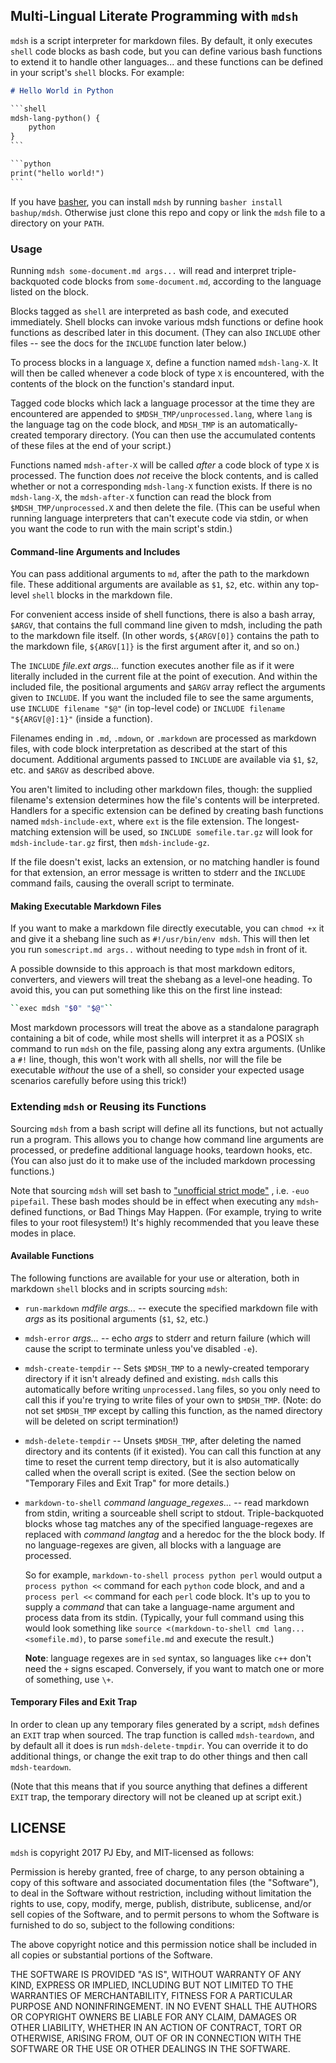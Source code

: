 ## Multi-Lingual Literate Programming with `mdsh`

`mdsh` is a script interpreter for markdown files.  By default, it only executes `shell` code blocks as bash code, but you can define various bash functions to extend it to handle other languages...  and these functions can be defined in your script's  `shell` blocks.  For example:

~~~markdown
# Hello World in Python

​```shell
mdsh-lang-python() {
    python
}
​```

​```python
print("hello world!")
​```
~~~

If you have [basher](https://github.com/basherpm/basher), you can install `mdsh` by running `basher install bashup/mdsh`.  Otherwise just clone this repo and copy or link the `mdsh` file to a directory on your `PATH`.

### Usage

Running `mdsh some-document.md args...` will read and interpret triple-backquoted code blocks from `some-document.md`, according to the language listed on the block.

Blocks tagged as `shell` are interpreted as bash code, and executed immediately.  Shell blocks can invoke various mdsh functions or define hook functions as described later in this document.  (They can also `INCLUDE` other files -- see the docs for the `INCLUDE` function later below.)

To process blocks in a language `X`, define a function named `mdsh-lang-X`.  It will then be called whenever a code block of  type `X` is encountered, with the contents of the block on the function's standard input.

Tagged code blocks which lack a language processor at the time they are encountered are appended to `$MDSH_TMP/unprocessed.lang`, where `lang` is the language tag on the code block, and `MDSH_TMP` is an automatically-created temporary directory.  (You can then use the accumulated contents of these files at the end of your script.)

Functions named `mdsh-after-X` will be called *after* a code block of  type `X` is processed.  The function does *not* receive the block contents, and is called whether or not a corresponding  `mdsh-lang-X` function exists.  If there is no `mdsh-lang-X`, the `mdsh-after-X` function can read the block from `$MDSH_TMP/unprocessed.X` and then delete the file.  (This can be useful when running language interpreters that can't execute code via stdin, or when you want the code to run with the main script's stdin.)

#### Command-line Arguments and Includes

You can pass additional arguments to `md`, after the path to the markdown file.  These additional arguments are available as `$1`, `$2`, etc. within any top-level `shell` blocks in the markdown file.

For convenient access inside of shell functions, there is also a bash array, `$ARGV`, that contains the full command line given to mdsh, including the path to the markdown file itself.  (In other words, `${ARGV[0]}` contains the path to the markdown file, `${ARGV[1]}` is the first argument after it, and so on.)

The `INCLUDE` *file.ext args...* function executes another file as if it were literally included in the current file at the point of execution.  And within the included file, the positional arguments and `$ARGV`  array reflect the arguments given to `INCLUDE`.  If you want the included file to see the same arguments, use `INCLUDE filename "$@"` (in top-level code) or `INCLUDE filename "${ARGV[@]:1}"` (inside a function).

Filenames ending in `.md`, `.mdown`, or `.markdown` are processed as markdown files, with code block interpretation as described at the start of this document.  Additional arguments passed to `INCLUDE` are available via `$1`, `$2`, etc. and `$ARGV` as described above.

You aren't limited to including other markdown files, though: the supplied filename's extension determines how the file's contents will be interpreted.  Handlers for a specific extension can be defined by creating bash functions named `mdsh-include-ext`, where `ext` is the file extension.  The longest-matching extension will be used, so `INCLUDE somefile.tar.gz` will look for `mdsh-include-tar.gz` first, then `mdsh-include-gz`.

If the file doesn't exist, lacks an extension, or no matching handler is found for that extension, an error message is written to stderr and the `INCLUDE` command fails, causing the overall script to terminate.

#### Making Executable Markdown Files

If you want to make a markdown file directly executable, you can `chmod +x` it and give it a shebang line such as `#!/usr/bin/env mdsh`.  This will then let you run `somescript.md args..` without needing to type `mdsh` in front of it.

A possible downside to this approach is that most markdown editors, converters, and viewers will treat the shebang as a level-one heading.  To avoid this, you can put something like this on the first line instead:

```sh
``exec mdsh "$0" "$@"``
```

Most markdown processors will treat the above as a standalone paragraph containing a bit of code, while most shells will interpret it as a POSIX `sh` command to run `mdsh` on the file, passing along any extra arguments.  (Unlike a `#!`  line, though, this won't work with all shells, nor will the file be executable *without* the use of a shell, so consider your expected usage scenarios carefully before using this trick!)

### Extending `mdsh` or Reusing its Functions

Sourcing `mdsh` from a bash script will define all its functions, but not actually run a program.  This allows you to change how command line arguments are processed, or predefine additional language hooks, teardown hooks, etc.   (You can also just do it to make use of the included markdown processing functions.)

Note that sourcing `mdsh` will set bash to  ["unofficial strict mode"](http://redsymbol.net/articles/unofficial-bash-strict-mode/) , i.e. `-euo pipefail`.  These bash modes should be in effect when executing any `mdsh`-defined functions, or Bad Things May Happen.  (For example, trying to write files to your root filesystem!)  It's highly recommended that you leave these modes in place.

#### Available Functions

The following functions are available for your use or alteration, both in markdown `shell` blocks and in scripts sourcing `mdsh`:

* `run-markdown` *mdfile args...* -- execute the specified markdown file with *args* as its positional arguments (`$1`,  `$2`, etc.)
* `mdsh-error` *args...* -- echo *args* to stderr and return failure (which will cause the script to terminate unless you've disabled `-e`).
* `mdsh-create-tempdir` -- Sets `$MDSH_TMP` to a newly-created temporary directory if it isn't already defined and existing.  `mdsh` calls this automatically before writing `unprocessed.lang` files, so you only need to call this if you're trying to write files of your own to `$MDSH_TMP`.  (Note: do not set `$MDSH_TMP` except by calling this function, as the named directory will be deleted on script termination!)
* `mdsh-delete-tempdir` -- Unsets `$MDSH_TMP`, after deleting the named directory and its contents (if it existed).  You can call this function at any time to reset the current temp directory, but it is also automatically called when the overall script is exited.  (See the section below on "Temporary Files and Exit Trap" for more details.)


* `markdown-to-shell` *command language_regexes...* -- read markdown from stdin, writing a sourceable shell script to stdout.  Triple-backquoted blocks whose tag matches any of the specified language-regexes are replaced with *command langtag* and a heredoc for the the block body. If no language-regexes are given, all blocks with a language are processed.

  So for example, `markdown-to-shell process python perl` would output a `process python <<` command for each `python` code block, and and a `process perl <<` command for each `perl` code block.  It's up to you to supply a *command* that can take a language-name argument and process data from its stdin.  (Typically, your full command using this would look something like `source <(markdown-to-shell cmd lang... <somefile.md)`, to parse `somefile.md` and execute the result.)

  **Note**: language regexes are in `sed` syntax, so languages like  `c++` don't need the `+` signs escaped. Conversely, if you want to match one or more of something, use `\+`.

#### Temporary Files and Exit Trap

In order to clean up any temporary files generated by a script, `mdsh` defines an `EXIT` trap when sourced.  The trap function is called `mdsh-teardown`, and by default all it does is run `mdsh-delete-tmpdir`.  You can override it to do additional things, or change the exit trap to do other things and then call `mdsh-teardown`.

(Note that this means that if you source anything that defines a different `EXIT` trap, the temporary directory will not be cleaned up at script exit.)

## LICENSE

`mdsh` is copyright 2017 PJ Eby, and MIT-licensed as follows:

Permission is hereby granted, free of charge, to any person obtaining a copy of this software and associated documentation files (the "Software"), to deal in the Software without restriction, including without limitation the rights to use, copy, modify, merge, publish, distribute, sublicense, and/or sell copies of the Software, and to permit persons to whom the Software is furnished to do so, subject to the following conditions:

The above copyright notice and this permission notice shall be included in all copies or substantial portions of the Software.

THE SOFTWARE IS PROVIDED "AS IS", WITHOUT WARRANTY OF ANY KIND, EXPRESS OR IMPLIED, INCLUDING BUT NOT LIMITED TO THE WARRANTIES OF MERCHANTABILITY, FITNESS FOR A PARTICULAR PURPOSE AND NONINFRINGEMENT. IN NO EVENT SHALL THE AUTHORS OR COPYRIGHT OWNERS BE LIABLE FOR ANY CLAIM, DAMAGES OR OTHER LIABILITY, WHETHER IN AN ACTION OF CONTRACT, TORT OR OTHERWISE, ARISING FROM, OUT OF OR IN CONNECTION WITH THE SOFTWARE OR THE USE OR OTHER DEALINGS IN THE SOFTWARE.

